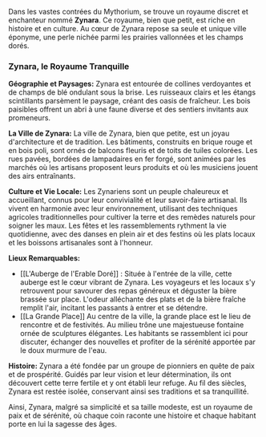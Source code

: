 Dans les vastes contrées du Mythorium, se trouve un royaume discret et enchanteur nommé **Zynara**. Ce royaume, bien que petit, est riche en histoire et en culture. Au cœur de Zynara repose sa seule et unique ville éponyme, une perle nichée parmi les prairies vallonnées et les champs dorés.

### Zynara, le Royaume Tranquille

**Géographie et Paysages:**
Zynara est entourée de collines verdoyantes et de champs de blé ondulant sous la brise. Les ruisseaux clairs et les étangs scintillants parsèment le paysage, créant des oasis de fraîcheur. Les bois paisibles offrent un abri à une faune diverse et des sentiers invitants aux promeneurs.

**La Ville de Zynara:**
La ville de Zynara, bien que petite, est un joyau d'architecture et de tradition. Les bâtiments, construits en brique rouge et en bois poli, sont ornés de balcons fleuris et de toits de tuiles colorées. Les rues pavées, bordées de lampadaires en fer forgé, sont animées par les marchés où les artisans proposent leurs produits et où les musiciens jouent des airs entraînants.

**Culture et Vie Locale:**
Les Zynariens sont un peuple chaleureux et accueillant, connus pour leur convivialité et leur savoir-faire artisanal. Ils vivent en harmonie avec leur environnement, utilisant des techniques agricoles traditionnelles pour cultiver la terre et des remèdes naturels pour soigner les maux. Les fêtes et les rassemblements rythment la vie quotidienne, avec des danses en plein air et des festins où les plats locaux et les boissons artisanales sont à l'honneur.

**Lieux Remarquables:**
- [[L'Auberge de l'Erable Doré]] : Située à l'entrée de la ville, cette auberge est le cœur vibrant de Zynara. Les voyageurs et les locaux s'y retrouvent pour savourer des repas généreux et déguster la bière brassée sur place. L'odeur alléchante des plats et de la bière fraîche remplit l'air, incitant les passants à entrer et se détendre.
- [[La Grande Place]] Au centre de la ville, la grande place est le lieu de rencontre et de festivités. Au milieu trône une majestueuse fontaine ornée de sculptures élégantes. Les habitants se rassemblent ici pour discuter, échanger des nouvelles et profiter de la sérénité apportée par le doux murmure de l'eau.

**Histoire:**
Zynara a été fondée par un groupe de pionniers en quête de paix et de prospérité. Guidés par leur vision et leur détermination, ils ont découvert cette terre fertile et y ont établi leur refuge. Au fil des siècles, Zynara est restée isolée, conservant ainsi ses traditions et sa tranquillité.

Ainsi, Zynara, malgré sa simplicité et sa taille modeste, est un royaume de paix et de sérénité, où chaque coin raconte une histoire et chaque habitant porte en lui la sagesse des âges.